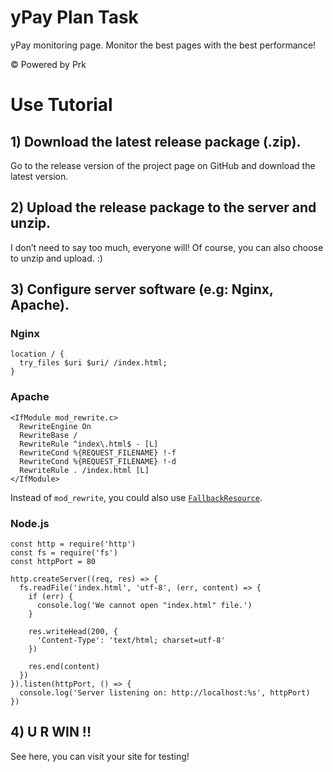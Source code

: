 # yPay Plan Task

yPay monitoring page. Monitor the best pages with the best performance!

© Powered by Prk

# Use Tutorial

## 1) Download the latest release package (.zip).
Go to the release version of the project page on GitHub and download the latest version.
## 2) Upload the release package to the server and unzip.
I don’t need to say too much, everyone will! Of course, you can also choose to unzip and upload. :)
## 3) Configure server software (e.g: Nginx, Apache).

### Nginx
```
location / {
  try_files $uri $uri/ /index.html;
}
```

### Apache
```
<IfModule mod_rewrite.c>
  RewriteEngine On
  RewriteBase /
  RewriteRule ^index\.html$ - [L]
  RewriteCond %{REQUEST_FILENAME} !-f
  RewriteCond %{REQUEST_FILENAME} !-d
  RewriteRule . /index.html [L]
</IfModule>
```
Instead of `mod_rewrite`, you could also use [`FallbackResource`](https://httpd.apache.org/docs/2.2/mod/mod_dir.html#fallbackresource "Open in new window").

### Node.js
```
const http = require('http')
const fs = require('fs')
const httpPort = 80

http.createServer((req, res) => {
  fs.readFile('index.html', 'utf-8', (err, content) => {
    if (err) {
      console.log('We cannot open "index.html" file.')
    }

    res.writeHead(200, {
      'Content-Type': 'text/html; charset=utf-8'
    })

    res.end(content)
  })
}).listen(httpPort, () => {
  console.log('Server listening on: http://localhost:%s', httpPort)
})
```
## 4) U R WIN !!
See here, you can visit your site for testing!
